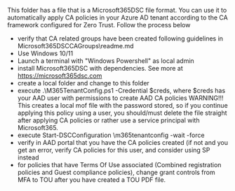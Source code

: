 This folder has a file that is a Microsoft365DSC file format. You can use it to automatically apply CA policies in your Azure AD tenant according to
the CA framework configured for Zero Trust. Follow the process below
- verify that CA related groups have been created following guidelines in Microsoft365DSCCAGroups\readme.md
- Use Windows 10/11
- Launch a terminal with "Windows Powershell" as local admin
- install Microsoft365DSC with dependencies. See more at https://microsoft365dsc.com 
- create a local folder <m365dsccapoliciesfolder> and change to this folder
- execute .\M365TenantConfig.ps1 -Credential $creds, where $creds has your AAD user with permissions to create AAD CA policies
  WARNING!!! This creates a local mof file with the password stored, so if you continue applying this policy using a user, 
  you should/must delete the file straight after applying CA policies or rather use a service principal with Microsoft365.
- execute Start-DSCConfiguration <m365dsccapoliciesfolder>\m365tenantconfig -wait -force
- verify in AAD portal that you have the CA policies created (if not and you get an error, verify CA policies for this user, and consider using SP instead
- for policies that have Terms Of Use associated (Combined registration policies and Guest compliance policies), change grant controls from MFA to TOU after you have created a TOU PDF file.                                                        
